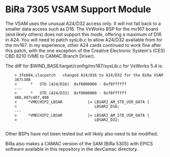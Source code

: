 # BiRa 7305 VSAM Support Module

The VSAM uses the unusual A24/D32 access only. It will not fall
back to a smaller data access such as D16. The VxWorks BSP for the
mv167 board (and likely others) does not support this mode, offering
a maximum of D16 in A24. You will need to patch sysLib.c to allow
A24/D32 available from for the mv167. In my experience, other A24
cards continued to work fine after this patch, with the one exception
of the Creative Electronic System's (CES) CBD 8210 (VME to CAMAC
Branch Driver).

The diff for $WIND_BASE/target/config/mv167/sysLib.c for VxWorks 5.4 is:
```
	> 3feb04,slacpatch   changed A24/D16 to A24/D32 for the BiRa VSAM
	387c388
	<      *   STD (A24/D16)  0xf0000000 - 0xf0ffffff
	---
	>      *   STD (A24/D32)  0xf0000000 - 0xf0ffffff
	406,407c407,408
	<     *VMECHIP2_LBSAR           |= LBSAR2_AM_STD_USR_DATA |
	<                                  LBSAR2_D16;
	---
	>     *VMECHIP2_LBSAR           |= LBSAR2_AM_STD_USR_DATA | 
	>                                  LBSAR2_D32;
	
```

Other BSPs have not been tested but will likely also need to be
modified.  

BiRa also makes a CAMAC version of the SAM (BiRa 5305) with EPICS
software available in this repository in the devCamac directory.


